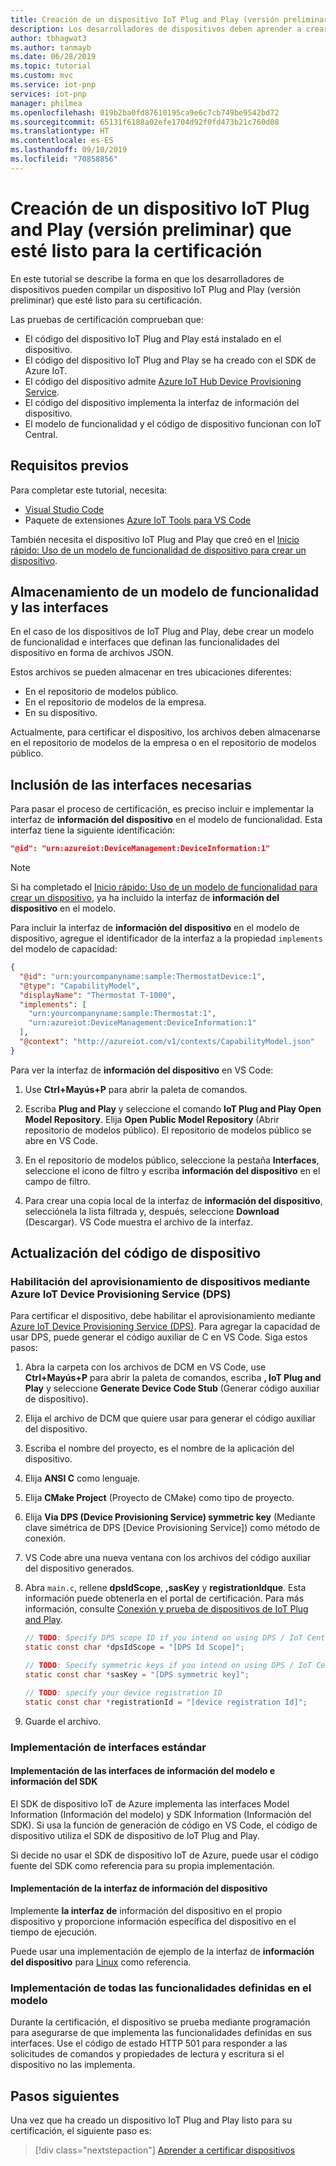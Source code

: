 ```yaml
---
title: Creación de un dispositivo IoT Plug and Play (versión preliminar) que esté preparado para la certificación | Microsoft Docs
description: Los desarrolladores de dispositivos deben aprender a crear un dispositivo IoT Plug and Play (versión preliminar) que esté listo para su certificación.
author: tbhagwat3
ms.author: tanmayb
ms.date: 06/28/2019
ms.topic: tutorial
ms.custom: mvc
ms.service: iot-pnp
services: iot-pnp
manager: philmea
ms.openlocfilehash: 019b2ba0fd87610195ca9e6c7cb749be9542bd72
ms.sourcegitcommit: 65131f6188a02efe1704d92f0fd473b21c760d08
ms.translationtype: HT
ms.contentlocale: es-ES
ms.lasthandoff: 09/10/2019
ms.locfileid: "70858856"
---
```

# <a name="build-an-iot-plug-and-play-preview-device-thats-ready-for-certification"></a>Creación de un dispositivo IoT Plug and Play (versión preliminar) que esté listo para la certificación

En este tutorial se describe la forma en que los desarrolladores de dispositivos pueden compilar un dispositivo IoT Plug and Play (versión preliminar) que esté listo para su certificación.

Las pruebas de certificación comprueban que:

- El código del dispositivo IoT Plug and Play está instalado en el dispositivo.
- El código del dispositivo IoT Plug and Play se ha creado con el SDK de Azure IoT.
- El código del dispositivo admite [Azure IoT Hub Device Provisioning Service](../iot-dps/about-iot-dps.md).
- El código del dispositivo implementa la interfaz de información del dispositivo.
- El modelo de funcionalidad y el código de dispositivo funcionan con IoT Central.

## <a name="prerequisites"></a>Requisitos previos

Para completar este tutorial, necesita:

- [Visual Studio Code](https://code.visualstudio.com/download)
- Paquete de extensiones [Azure IoT Tools para VS Code](https://marketplace.visualstudio.com/items?itemName=vsciot-vscode.azure-iot-tools)

También necesita el dispositivo IoT Plug and Play que creó en el [Inicio rápido: Uso de un modelo de funcionalidad de dispositivo para crear un dispositivo](quickstart-create-pnp-device.md).

## <a name="store-a-capability-model-and-interfaces"></a>Almacenamiento de un modelo de funcionalidad y las interfaces

En el caso de los dispositivos de IoT Plug and Play, debe crear un modelo de funcionalidad e interfaces que definan las funcionalidades del dispositivo en forma de archivos JSON.

Estos archivos se pueden almacenar en tres ubicaciones diferentes:

- En el repositorio de modelos público.
- En el repositorio de modelos de la empresa.
- En su dispositivo.

Actualmente, para certificar el dispositivo, los archivos deben almacenarse en el repositorio de modelos de la empresa o en el repositorio de modelos público.

## <a name="include-the-required-interfaces"></a>Inclusión de las interfaces necesarias

Para pasar el proceso de certificación, es preciso incluir e implementar la interfaz de **información del dispositivo** en el modelo de funcionalidad. Esta interfaz tiene la siguiente identificación:

```json
"@id": "urn:azureiot:DeviceManagement:DeviceInformation:1"
```

> [!NOTE]
> Si ha completado el [Inicio rápido: Uso de un modelo de funcionalidad para crear un dispositivo](quickstart-create-pnp-device.md), ya ha incluido la interfaz de **información del dispositivo** en el modelo.

Para incluir la interfaz de **información del dispositivo** en el modelo de dispositivo, agregue el identificador de la interfaz a la propiedad `implements` del modelo de capacidad:

```json
{
  "@id": "urn:yourcompanyname:sample:ThermostatDevice:1",
  "@type": "CapabilityModel",
  "displayName": "Thermostat T-1000",
  "implements": [
    "urn:yourcompanyname:sample:Thermostat:1",
    "urn:azureiot:DeviceManagement:DeviceInformation:1"
  ],
  "@context": "http://azureiot.com/v1/contexts/CapabilityModel.json"
}
```

Para ver la interfaz de **información del dispositivo** en VS Code:

1. Use **Ctrl+Mayús+P** para abrir la paleta de comandos.

1. Escriba **Plug and Play** y seleccione el comando **IoT Plug and Play Open Model Repository**. Elija **Open Public Model Repository** (Abrir repositorio de modelos público). El repositorio de modelos público se abre en VS Code.

1. En el repositorio de modelos público, seleccione la pestaña **Interfaces**, seleccione el icono de filtro y escriba **información del dispositivo** en el campo de filtro.

1. Para crear una copia local de la interfaz de **información del dispositivo**, selecciónela la lista filtrada y, después, seleccione **Download** (Descargar). VS Code muestra el archivo de la interfaz.

## <a name="update-device-code"></a>Actualización del código de dispositivo

### <a name="enable-device-provisioning-through-the-azure-iot-device-provisioning-service-dps"></a>Habilitación del aprovisionamiento de dispositivos mediante Azure IoT Device Provisioning Service (DPS)

Para certificar el dispositivo, debe habilitar el aprovisionamiento mediante [Azure IoT Device Provisioning Service (DPS)](https://docs.microsoft.com/azure/iot-dps/about-iot-dps). Para agregar la capacidad de usar DPS, puede generar el código auxiliar de C en VS Code. Siga estos pasos:

1. Abra la carpeta con los archivos de DCM en VS Code, use **Ctrl+Mayús+P** para abrir la paleta de comandos, escriba **, IoT Plug and Play** y seleccione **Generate Device Code Stub** (Generar código auxiliar de dispositivo).

1. Elija el archivo de DCM que quiere usar para generar el código auxiliar del dispositivo.

1. Escriba el nombre del proyecto, es el nombre de la aplicación del dispositivo.

1. Elija **ANSI C** como lenguaje.

1. Elija **CMake Project** (Proyecto de CMake) como tipo de proyecto.

1. Elija **Via DPS (Device Provisioning Service) symmetric key** (Mediante clave simétrica de DPS [Device Provisioning Service]) como método de conexión.

1. VS Code abre una nueva ventana con los archivos del código auxiliar del dispositivo generados.

1. Abra `main.c`, rellene **dpsIdScope**, **,sasKey** y **registrationIdque**. Esta información puede obtenerla en el portal de certificación. Para más información, consulte [Conexión y prueba de dispositivos de IoT Plug and Play](tutorial-certification-test.md#connect-and-discover-interfaces).

    ```c
    // TODO: Specify DPS scope ID if you intend on using DPS / IoT Central.
    static const char *dpsIdScope = "[DPS Id Scope]";
    
    // TODO: Specify symmetric keys if you intend on using DPS / IoT Central and symmetric key based auth.
    static const char *sasKey = "[DPS symmetric key]";
    
    // TODO: specify your device registration ID
    static const char *registrationId = "[device registration Id]";
    ```

1. Guarde el archivo.

### <a name="implement-standard-interfaces"></a>Implementación de interfaces estándar

#### <a name="implement-the-model-information-and-sdk-information-interfaces"></a>Implementación de las interfaces de información del modelo e información del SDK

El SDK de dispositivo IoT de Azure implementa las interfaces Model Information (Información del modelo) y SDK Information (Información del SDK). Si usa la función de generación de código en VS Code, el código de dispositivo utiliza el SDK de dispositivo de IoT Plug and Play.

Si decide no usar el SDK de dispositivo IoT de Azure, puede usar el código fuente del SDK como referencia para su propia implementación.

#### <a name="implement-the-device-information-interface"></a>Implementación de la interfaz de información del dispositivo

Implemente **la interfaz de** información del dispositivo en el propio dispositivo y proporcione información específica del dispositivo en el tiempo de ejecución.

Puede usar una implementación de ejemplo de la interfaz de **información del dispositivo** para [Linux](https://github.com/Azure/azure-iot-sdk-c/tree/public-preview) como referencia.

### <a name="implement-all-the-capabilities-defined-in-your-model"></a>Implementación de todas las funcionalidades definidas en el modelo

Durante la certificación, el dispositivo se prueba mediante programación para asegurarse de que implementa las funcionalidades definidas en sus interfaces. Use el código de estado HTTP 501 para responder a las solicitudes de comandos y propiedades de lectura y escritura si el dispositivo no las implementa.

## <a name="next-steps"></a>Pasos siguientes

Una vez que ha creado un dispositivo IoT Plug and Play listo para su certificación, el siguiente paso es:

> [!div class="nextstepaction"]
> [Aprender a certificar dispositivos](tutorial-certification-test.md)
